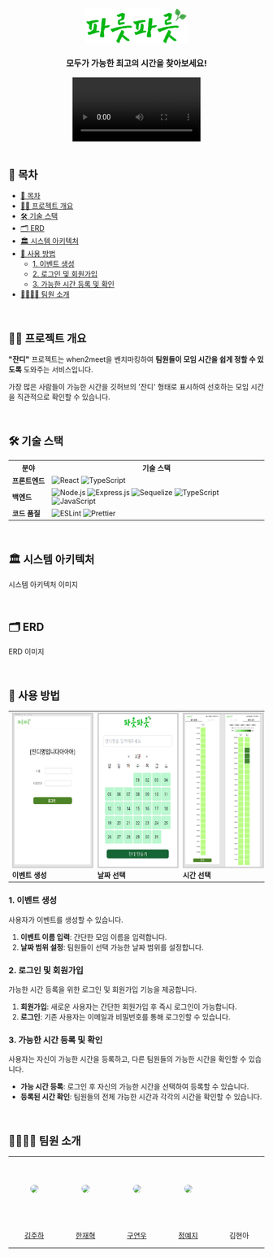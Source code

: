<div align="center">
  <img src="./misc/로고.png" alt="대표 이미지" width="200" />
  <h3>모두가 가능한 최고의 시간을 찾아보세요!</h3>

  <video style="width: 50%;" controls>
    <source src="/home/by1094/pareut/misc/실행영상.mp4" type="video/mp4" />
  </video>
</div>

</br>

<h2>📄 목차</h2>
<ul>
  <li><a href="#-목차">📄 목차</a></li>
  <li><a href="#✍🏻-프로젝트-개요">✍🏻 프로젝트 개요</a></li>
  <li><a href="#🛠️-기술-스택">🛠️ 기술 스택</a></li>
  <li><a href="#🗂️-erd">🗂️ ERD</a></li>
  <li><a href="#🏛️-시스템-아키텍처">🏛️ 시스템 아키텍처</a></li>
  <li>
    <a href="#🚀-사용-방법">🚀 사용 방법</a>
    <ul>
      <li><a href="#1-이벤트-생성">1. 이벤트 생성</a></li>
      <li><a href="#2-로그인-및-회원가입">2. 로그인 및 회원가입</a></li>
      <li><a href="#3-가능한-시간-등록-및-확인">3. 가능한 시간 등록 및 확인</a></li>
    </ul>
  </li>
  <li><a href="#👨‍👨‍👦‍👦-팀원-소개">👨‍👨‍👦‍👦 팀원 소개</a></li>
</ul>

</br>

## ✍🏻 프로젝트 개요

**"잔디"** 프로젝트는 when2meet을 벤치마킹하여 **팀원들이 모임 시간을 쉽게 정할 수 있도록** 도와주는 서비스입니다.

가장 많은 사람들이 가능한 시간을 깃허브의 '잔디' 형태로 표시하여 선호하는 모임 시간을 직관적으로 확인할 수 있습니다.

</br>

## 🛠️ 기술 스택

<table>
  <tr>
    <th>분야</th>
    <th>기술 스택</th>
  </tr>
  <tr>
    <td style="white-space: nowrap;"><b>프론트엔드</b></td>
    <td>
      <img src="https://img.shields.io/badge/React-61DAFB?style=flat&logo=react&logoColor=white" alt="React" />
      <img src="https://img.shields.io/badge/TypeScript-007ACC?style=flat&logo=typescript&logoColor=white" alt="TypeScript" />
    </td>
  </tr>
  <tr>
    <td><b>백엔드</b></td>
    <td>
      <img src="https://img.shields.io/badge/Node.js-43853D?style=flat&logo=node.js&logoColor=white" alt="Node.js" />
      <img src="https://img.shields.io/badge/Express.js-404D59?style=flat&logo=express" alt="Express.js" />
      <img src="https://img.shields.io/badge/Sequelize-3766AB?style=flat&logo=sequelize&logoColor=white" alt="Sequelize" />
      <img src="https://img.shields.io/badge/TypeScript-007ACC?style=flat&logo=typescript&logoColor=white" alt="TypeScript" />
      <img src="https://img.shields.io/badge/JavaScript-F7DF1E?style=flat&logo=javascript&logoColor=black" alt="JavaScript" />
    </td>
  </tr>
  <tr>
    <td><b>코드 품질</b></td>
    <td>
      <img src="https://img.shields.io/badge/ESLint-3A33D1?style=flat&logo=eslint&logoColor=white" alt="ESLint" />
      <img src="https://img.shields.io/badge/Prettier-1A2C34?style=flat&logo=prettier&logoColor=F7BA3E" alt="Prettier" />
    </td>
  </tr>
</table>

</br>

## 🏛️ 시스템 아키텍처

시스템 아키텍처 이미지

</br>

## 🗂️ ERD

ERD 이미지

</br>

## 🚀 사용 방법

<table align="center">
  <tr>
    <td>
      <img
        src="./misc/이벤트생성.png"
        alt="이벤트 생성"
        width="250"
        height="300"
        style="border: 3px solid lightgrey"
      /><br />
      <b>이벤트 생성</b>
    </td>
    <td>
      <img
        src="./misc/날짜선택.png"
        alt="날짜 선택"
        width="250"
        height="300"
        style="border: 3px solid lightgrey"
      /><br />
      <b>날짜 선택</b>
    </td>
    <td>
      <img
        src="./misc/시간선택.png"
        alt="시간 선택"
        width="250"
        height="300"
        style="border: 3px solid lightgrey"
      /><br />
      <b>시간 선택</b>
    </td>
  </tr>
</table>

### 1. 이벤트 생성

사용자가 이벤트를 생성할 수 있습니다.  
1. **이벤트 이름 입력**: 간단한 모임 이름을 입력합니다.  
2. **날짜 범위 설정**: 팀원들이 선택 가능한 날짜 범위를 설정합니다.

### 2. 로그인 및 회원가입

가능한 시간 등록을 위한 로그인 및 회원가입 기능을 제공합니다.  
1. **회원가입**: 새로운 사용자는 간단한 회원가입 후 즉시 로그인이 가능합니다.  
2. **로그인**: 기존 사용자는 이메일과 비밀번호를 통해 로그인할 수 있습니다.

### 3. 가능한 시간 등록 및 확인

사용자는 자신이 가능한 시간을 등록하고, 다른 팀원들의 가능한 시간을 확인할 수 있습니다.  
- **가능 시간 등록**: 로그인 후 자신의 가능한 시간을 선택하여 등록할 수 있습니다.  
- **등록된 시간 확인**: 팀원들의 전체 가능한 시간과 각각의 시간을 확인할 수 있습니다.

</br>

## 👨‍👨‍👦‍👦 팀원 소개

<table>
  <tr height="130px">
    <td align="center" width="130px">
      <a href="https://github.com/hayamaster"
        ><img
          src="https://avatars.githubusercontent.com/u/88622675?v=4"
          style="border-radius: 50%"
      /></a>
    </td>
    <td align="center" width="130px">
      <a href="https://github.com/andyhan-23"
        ><img
          src="https://avatars.githubusercontent.com/u/98483125?v=4"
          style="border-radius: 50%"
      /></a>
    </td>
    <td align="center" width="130px">
      <a href="https://github.com/nuyeo"
        ><img
          src="https://avatars.githubusercontent.com/u/104813592?v=4"
          style="border-radius: 50%"
      /></a>
    </td>
    <td align="center" width="130px">
      <a href="https://github.com/xEzIxX"
        ><img
          src="https://avatars.githubusercontent.com/u/128362224?v=4"
          style="border-radius: 50%"
      /></a>
    </td>
    <td align="center" width="130px">
      <a><img src="" style="border-radius: 50%" /></a>
    </td>
  </tr>
  <tr height="50px">
    <td align="center" width="130px">
      <a href="https://github.com/hayamaster">김주하</a>
    </td>
    <td align="center" width="130px">
      <a href="https://github.com/andyhan-23">한재혁</a>
    </td>
    <td align="center" width="130px">
      <a href="https://github.com/nuyeo">구연우</a>
    </td>
    <td align="center" width="130px">
      <a href="https://github.com/xEzIxX">정예지</a>
    </td>
    <td align="center" width="130px">
      <a>김현아</a>
    </td>
  </tr>
</table>

<br />
